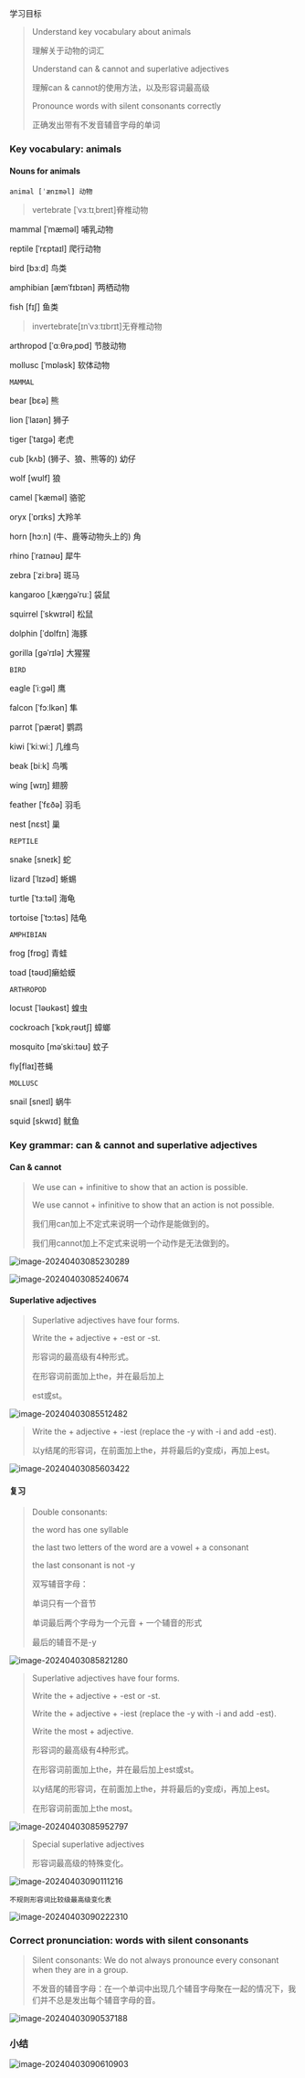 学习目标

> Understand key vocabulary about animals
>
> 理解关于动物的词汇 
>
> Understand can & cannot and superlative adjectives 
>
> 理解can & cannot的使用方法，以及形容词最高级 
>
> Pronounce words with silent consonants correctly
>
> 正确发出带有不发音辅音字母的单词

### Key vocabulary: animals

#### Nouns for animals

`animal [ˈænɪməl] 动物`

> vertebrate [ˈvɜːtɪˌbreɪt]脊椎动物 

mammal [ˈmæməl] 哺乳动物  

reptile [ˈrɛptaɪl] 爬行动物 

bird [bɜːd] 鸟类 

amphibian [æmˈfɪbɪən] 两栖动物 

fish [fɪʃ] 鱼类

> invertebrate[ɪnˈvɜːtɪbrɪt]无脊椎动物

arthropod [ˈɑːθrəˌpɒd] 节肢动物 

mollusc [ˈmɒləsk] 软体动物 

`MAMMAL`

bear [bɛə] 熊

lion [ˈlaɪən] 狮子

tiger [ˈtaɪɡə] 老虎 

cub [kʌb]  (狮子、狼、熊等的) 幼仔 

wolf [wʊlf] 狼 

camel [ˈkæməl] 骆驼

oryx [ˈɒrɪks] 大羚羊 

horn [hɔːn]  (牛、鹿等动物头上的) 角 

rhino [ˈraɪnəʊ] 犀牛 

zebra [ˈziːbrə] 斑马 

kangaroo [ˌkæŋɡəˈruː] 袋鼠

squirrel [ˈskwɪrəl] 松鼠

dolphin [ˈdɒlfɪn] 海豚 

gorilla [ɡəˈrɪlə] 大猩猩 

`BIRD`

eagle [ˈiːɡəl] 鹰

falcon [ˈfɔːlkən] 隼

parrot [ˈpærət] 鹦鹉 

kiwi [ˈkiːwiː] 几维鸟 

beak [biːk] 鸟嘴

wing [wɪŋ] 翅膀 

feather [ˈfɛðə] 羽毛

nest [nɛst] 巢

`REPTILE`

snake [sneɪk] 蛇

lizard [ˈlɪzəd] 蜥蜴 

turtle [ˈtɜːtəl] 海龟

tortoise [ˈtɔ:təs] 陆龟 

`AMPHIBIAN`

frog [frɒɡ] 青蛙 

toad [təʊd]癞蛤蟆

`ARTHROPOD`

locust [ˈləʊkəst] 蝗虫 

cockroach [ˈkɒkˌrəʊtʃ] 蟑螂 

mosquito [məˈskiːtəʊ] 蚊子 

fly[flaɪ]苍蝇 

`MOLLUSC`

snail [sneɪl] 蜗牛

squid [skwɪd] 鱿鱼 

### Key grammar: can & cannot and superlative adjectives

#### Can & cannot

> We use can + infinitive to show that an action is possible. 
>
> We use cannot + infinitive to show that an action is not possible.
>
> 我们用can加上不定式来说明一个动作是能做到的。 
>
> 我们用cannot加上不定式来说明一个动作是无法做到的。 

![image-20240403085230289](assets/17-U9L1_The_Animal_Kingdom-Vocabulary_Grammar_and_Pronunciation/image-20240403085230289.png)

![image-20240403085240674](assets/17-U9L1_The_Animal_Kingdom-Vocabulary_Grammar_and_Pronunciation/image-20240403085240674.png)

#### Superlative adjectives 

> Superlative adjectives have four forms.
>
> Write the + adjective + -est or -st. 
>
> 形容词的最高级有4种形式。 
>
> 在形容词前面加上the，并在最后加上
>
> est或st。 

![image-20240403085512482](assets/17-U9L1_The_Animal_Kingdom-Vocabulary_Grammar_and_Pronunciation/image-20240403085512482.png)

> Write the + adjective + -iest (replace the -y with -i and add -est). 
>
> 以y结尾的形容词，在前面加上the，并将最后的y变成i，再加上est。 

![image-20240403085603422](assets/17-U9L1_The_Animal_Kingdom-Vocabulary_Grammar_and_Pronunciation/image-20240403085603422.png)

#### 复习

> Double consonants: 
>
> the word has one syllable 
>
> the last two letters of the word are a vowel + a consonant 
>
> the last consonant is not -y 
>
> 双写辅音字母： 
>
> 单词只有一个音节 
>
> 单词最后两个字母为一个元音 + 一个辅音的形式 
>
> 最后的辅音不是-y

![image-20240403085821280](assets/17-U9L1_The_Animal_Kingdom-Vocabulary_Grammar_and_Pronunciation/image-20240403085821280.png)

> Superlative adjectives have four forms. 
>
> Write the + adjective + -est or -st. 
>
> Write the + adjective + -iest (replace the -y with -i and add -est). 
>
> Write the most + adjective. 
>
> 形容词的最高级有4种形式。 
>
> 在形容词前面加上the，并在最后加上est或st。 
>
> 以y结尾的形容词，在前面加上the，并将最后的y变成i，再加上est。 
>
> 在形容词前面加上the most。 

![image-20240403085952797](assets/17-U9L1_The_Animal_Kingdom-Vocabulary_Grammar_and_Pronunciation/image-20240403085952797.png)

> Special superlative adjectives 
>
> 形容词最高级的特殊变化。 

![image-20240403090111216](assets/17-U9L1_The_Animal_Kingdom-Vocabulary_Grammar_and_Pronunciation/image-20240403090111216.png)

`不规则形容词比较级最高级变化表`

![image-20240403090222310](assets/17-U9L1_The_Animal_Kingdom-Vocabulary_Grammar_and_Pronunciation/image-20240403090222310.png)

### Correct pronunciation: words with silent consonants 

> Silent consonants: We do not always pronounce every consonant when they are in a group. 
>
> 不发音的辅音字母：在一个单词中出现几个辅音字母聚在一起的情况下，我们并不总是发出每个辅音字母的音。 

![image-20240403090537188](assets/17-U9L1_The_Animal_Kingdom-Vocabulary_Grammar_and_Pronunciation/image-20240403090537188.png)

### 小结

![image-20240403090610903](assets/17-U9L1_The_Animal_Kingdom-Vocabulary_Grammar_and_Pronunciation/image-20240403090610903.png)